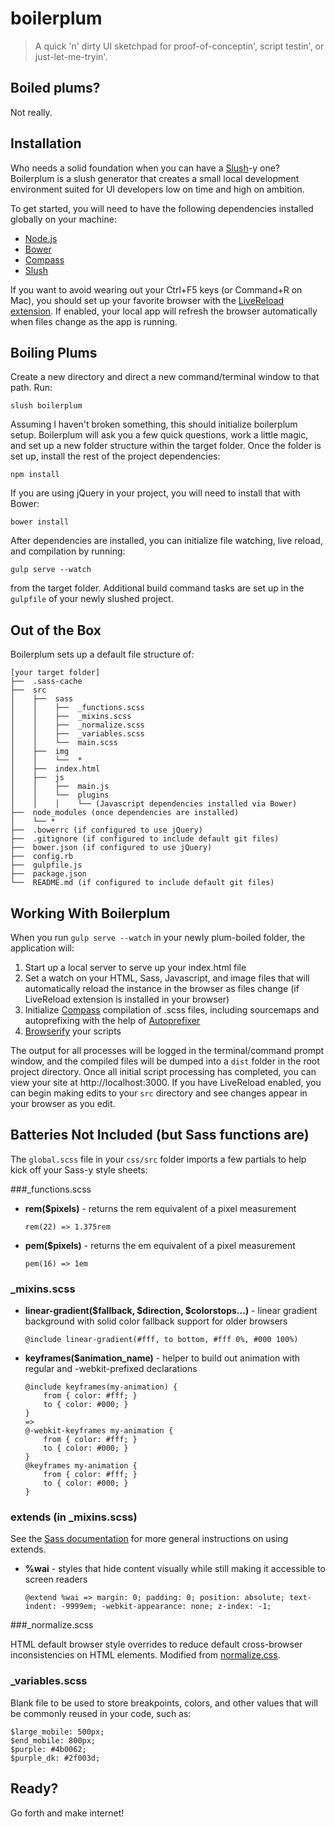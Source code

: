 # boilerplum
> A quick 'n' dirty UI sketchpad for proof-of-conceptin', script testin', or just-let-me-tryin'.

## Boiled plums?
Not really.

## Installation
Who needs a solid foundation when you can have a [Slush](http://slushjs.github.io/)-y one? Boilerplum is a slush generator that creates a small local development environment suited for UI developers low on time and high on ambition.

To get started, you will need to have the following dependencies installed globally on your machine:

* [Node.js](http://nodejs.org/)
* [Bower](http://bower.io/)
* [Compass](http://compass-style.org/install/)
* [Slush](http://slushjs.github.io/) 

If you want to avoid wearing out your Ctrl+F5 keys (or Command+R on Mac), you should set up your favorite browser with the [LiveReload extension](http://feedback.livereload.com/knowledgebase/articles/86242-how-do-i-install-and-use-the-browser-extensions-). If enabled, your local app will refresh the browser automatically when files change as the app is running.


## Boiling Plums

Create a new directory and direct a new command/terminal window to that path. Run:

```
slush boilerplum
```

Assuming I haven't broken something, this should initialize boilerplum setup. Boilerplum will ask you a few quick questions, work a little magic, and set up a new folder structure within the target folder. Once the folder is set up, install the rest of the project dependencies:

```
npm install
```

If you are using jQuery in your project, you will need to install that with Bower:
```
bower install
```

After dependencies are installed, you can initialize file watching, live reload, and compilation by running: 

```
gulp serve --watch
```

from the target folder. Additional build command tasks are set up in the `gulpfile` of your newly slushed project.

## Out of the Box
Boilerplum sets up a default file structure of:

```shell
[your target folder]
├──  .sass-cache
├──  src
│    ├──  sass
│    │    ├──  _functions.scss
│    │    ├──  _mixins.scss
│    │    ├──  _normalize.scss
│    │    ├──  _variables.scss
│    │    └──  main.scss
│    ├──  img
│    │    └──  *
│    ├──  index.html
│    ├──  js
│    │    ├──  main.js
│    │    └──  plugins
│    │    │    └── (Javascript dependencies installed via Bower)
├──  node_modules (once dependencies are installed)
│    └── *
├──  .bowerrc (if configured to use jQuery)
├──  .gitignore (if configured to include default git files)
├──  bower.json (if configured to use jQuery)
├──  config.rb
├──  gulpfile.js
├──  package.json
└──  README.md (if configured to include default git files)
```

## Working With Boilerplum
When you run `gulp serve --watch` in your newly plum-boiled folder, the application will:

1. Start up a local server to serve up your index.html file
2. Set a watch on your HTML, Sass, Javascript, and image files that will automatically reload the instance in the browser as files change (if LiveReload extension is installed in your browser)
3. Initialize [Compass](//http://compass-style.org/) compilation of .scss files, including sourcemaps and autoprefixing with the help of [Autoprefixer](https://github.com/postcss/autoprefixer)
4. [Browserify](http://browserify.org/) your scripts

The output for all processes will be logged in the terminal/command prompt window, and the compiled files will be dumped into a `dist` folder in the root project directory. Once all initial script processing has completed, you can view your site at http://localhost:3000. If you have LiveReload enabled, you can begin making edits to your `src` directory and see changes appear in your browser as you edit.

## Batteries Not Included (but Sass functions are)
The ```global.scss``` file in your ```css/src``` folder imports a few partials to help kick off your Sass-y style sheets:

###_functions.scss

* **rem($pixels)** - returns the rem equivalent of a pixel measurement

	```rem(22) => 1.375rem```
* **pem($pixels)** - returns the em equivalent of a pixel measurement

	```pem(16) => 1em```


### _mixins.scss

* **linear-gradient($fallback, $direction, $colorstops...)** - linear gradient background with solid color fallback support for older browsers

	```@include linear-gradient(#fff, to bottom, #fff 0%, #000 100%)```

* **keyframes($animation_name)** - helper to build out animation with regular and -webkit-prefixed declarations

	```shell
	@include keyframes(my-animation) {
		from { color: #fff; }
		to { color: #000; }
	}
	=>
	@-webkit-keyframes my-animation {
		from { color: #fff; }
		to { color: #000; }
	}
	@keyframes my-animation {
		from { color: #fff; }
		to { color: #000; }
	}
	```

### extends (in _mixins.scss)

See the [Sass documentation](http://sass-lang.com/documentation/file.SASS_REFERENCE.html) for more general instructions on using extends.

* **%wai** - styles that hide content visually while still making it accessible to screen readers
	
	```@extend %wai => margin: 0; padding: 0; position: absolute; text-indent: -9999em; -webkit-appearance: none; z-index: -1;```

###_normalize.scss

HTML default browser style overrides to reduce default cross-browser inconsistencies on HTML elements. Modified from [normalize.css](https://github.com/necolas/normalize.css).

### _variables.scss

Blank file to be used to store breakpoints, colors, and other values that will be commonly reused in your code, such as:

```shell
$large_mobile: 500px;
$end_mobile: 800px;
$purple: #4b0062;
$purple_dk: #2f003d;
```

## Ready?

Go forth and make internet!